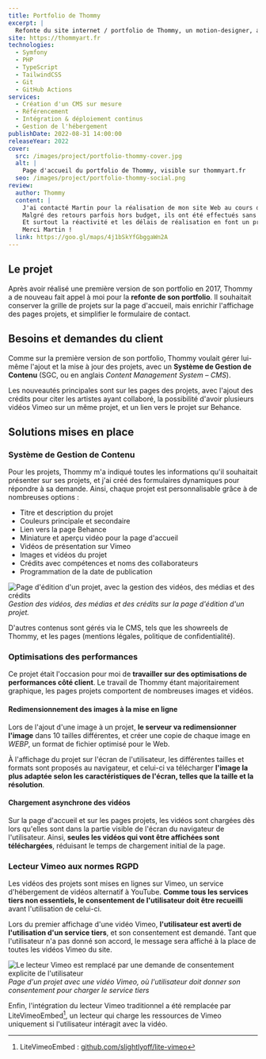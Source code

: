 ```yaml
---
title: Portfolio de Thommy
excerpt: |
  Refonte du site internet / portfolio de Thommy, un motion-designer, animateur 3D et artiste free-lance.
site: https://thommyart.fr
technologies:
  - Symfony
  - PHP
  - TypeScript
  - TailwindCSS
  - Git
  - GitHub Actions
services:
  - Création d'un CMS sur mesure
  - Référencement
  - Intégration & déploiement continus
  - Gestion de l'hébergement
publishDate: 2022-08-31 14:00:00
releaseYear: 2022
cover:
  src: /images/project/portfolio-thommy-cover.jpg
  alt: |
    Page d'accueil du portfolio de Thommy, visible sur thommyart.fr
  seo: /images/project/portfolio-thommy-social.png
review:
  author: Thommy
  content: |
    J'ai contacté Martin pour la réalisation de mon site Web au cours de l'année. Ma demande était précise et il a su y répondre parfaitement.
    Malgré des retours parfois hors budget, ils ont été effectués sans problème.
    Et surtout la réactivité et les délais de réalisation en font un professionnel excellent.
    Merci Martin !
  link: https://goo.gl/maps/4j1bSkYfGbggaWn2A
---
```


## Le projet

Après avoir réalisé une première version de son portfolio en 2017, Thommy a de nouveau fait appel à moi pour la **refonte de son portfolio**.
Il souhaitait conserver la grille de projets sur la page d'accueil, mais enrichir l'affichage des pages projets, et simplifier le formulaire de contact.

## Besoins et demandes du client

Comme sur la première version de son portfolio, Thommy voulait gérer lui-même l'ajout et la mise à jour des projets, avec un **Système de Gestion de Contenu** (SGC, ou en anglais *Content Management System &ndash; CMS*).

Les nouveautés principales sont sur les pages des projets, avec l'ajout des crédits pour citer les artistes ayant collaboré, la possibilité d'avoir plusieurs vidéos Vimeo sur un même projet, et un lien vers le projet sur Behance.

## Solutions mises en place

### Système de Gestion de Contenu

Pour les projets, Thommy m'a indiqué toutes les informations qu'il souhaitait présenter sur ses projets, et j'ai créé des formulaires dynamiques pour répondre à sa demande. Ainsi, chaque projet est personnalisable grâce à de nombreuses options :

* Titre et description du projet
* Couleurs principale et secondaire
* Lien vers la page Behance
* Miniature et aperçu vidéo pour la page d'accueil
* Vidéos de présentation sur Vimeo
* Images et vidéos du projet
* Crédits avec compétences et noms des collaborateurs
* Programmation de la date de publication

![Page d'édition d'un projet, avec la gestion des vidéos, des médias et des crédits](/images/project/portfolio-thommy-cms.jpg)
*Gestion des vidéos, des médias et des crédits sur la page d'édition d'un projet.*

D'autres contenus sont gérés via le CMS, tels que les showreels de Thommy, et les pages (mentions légales, politique de confidentialité).

### Optimisations des performances

Ce projet était l'occasion pour moi de **travailler sur des optimisations de performances côté client**. Le travail de Thommy étant majoritairement graphique, les pages projets comportent de nombreuses images et vidéos.

#### Redimensionnement des images à la mise en ligne

Lors de l'ajout d'une image à un projet, **le serveur va redimensionner l'image** dans 10 tailles différentes, et créer une copie de chaque image en *WEBP*, un format de fichier optimisé pour le Web.

À l'affichage du projet sur l'écran de l'utilisateur, les différentes tailles et formats sont proposés au navigateur, et celui-ci va télécharger **l'image la plus adaptée selon les caractéristiques de l'écran, telles que la taille et la résolution**.

#### Chargement asynchrone des vidéos

Sur la page d'accueil et sur les pages projets, les vidéos sont chargées dès lors qu'elles sont dans la partie visible de l'écran du navigateur de l'utilisateur. Ainsi, **seules les vidéos qui vont être affichées sont téléchargées**, réduisant le temps de chargement initial de la page.

### Lecteur Vimeo aux normes RGPD

Les vidéos des projets sont mises en lignes sur Vimeo, un service d'hébergement de vidéos alternatif à YouTube. **Comme tous les services tiers non essentiels, le consentement de l'utilisateur doit être recueilli** avant l'utilisation de celui-ci.

Lors du premier affichage d'une vidéo Vimeo, **l'utilisateur est averti de l'utilisation d'un service tiers**, et son consentement est demandé. Tant que l'utilisateur n'a pas donné son accord, le message sera affiché à la place de toutes les vidéos Vimeo du site.

![Le lecteur Vimeo est remplacé par une demande de consentement explicite de l'utilisateur](/images/project/portfolio-thommy-vimeo-rgpd.jpg)
*Page d'un projet avec une vidéo Vimeo, où l'utilisateur doit donner son consentement pour charger le service tiers*

Enfin, l'intégration du lecteur Vimeo traditionnel a été remplacée par LiteVimeoEmbed[^1], un lecteur qui charge les ressources de Vimeo uniquement si l'utilisateur intéragit avec la vidéo.

[^1]: LiteVimeoEmbed : <a href="https://github.com/slightlyoff/lite-vimeo" rel="noopener noreferrer nofollow" target="_blank">github.com/slightlyoff/lite-vimeo</a>
